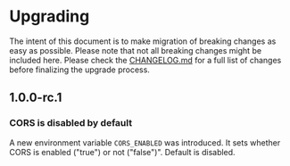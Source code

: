 # Upgrading

The intent of this document is to make migration of breaking changes as easy as possible. Please note that not all
breaking changes might be included here. Please check the [CHANGELOG.md](./CHANGELOG.md) for a full list of changes
before finalizing the upgrade process.

## 1.0.0-rc.1

### CORS is disabled by default

A new environment variable `CORS_ENABLED` was introduced. It sets whether CORS is enabled ("true") or not ("false")".
Default is disabled.
